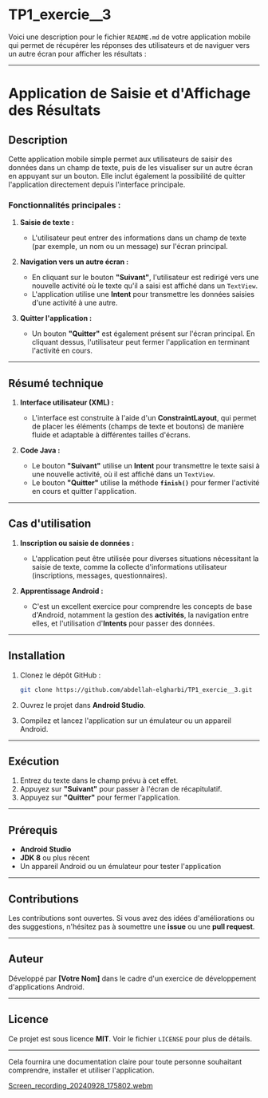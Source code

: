 ﻿# TP1_exercie__3
Voici une description pour le fichier `README.md` de votre application mobile qui permet de récupérer les réponses des utilisateurs et de naviguer vers un autre écran pour afficher les résultats :

---

# **Application de Saisie et d'Affichage des Résultats**

## **Description**

Cette application mobile simple permet aux utilisateurs de saisir des données dans un champ de texte, puis de les visualiser sur un autre écran en appuyant sur un bouton. Elle inclut également la possibilité de quitter l'application directement depuis l'interface principale.

### **Fonctionnalités principales :**

1. **Saisie de texte :**
   - L'utilisateur peut entrer des informations dans un champ de texte (par exemple, un nom ou un message) sur l'écran principal.

2. **Navigation vers un autre écran :**
   - En cliquant sur le bouton **"Suivant"**, l'utilisateur est redirigé vers une nouvelle activité où le texte qu'il a saisi est affiché dans un `TextView`.
   - L'application utilise une **Intent** pour transmettre les données saisies d'une activité à une autre.

3. **Quitter l'application :**
   - Un bouton **"Quitter"** est également présent sur l'écran principal. En cliquant dessus, l'utilisateur peut fermer l'application en terminant l'activité en cours.

---

## **Résumé technique**

1. **Interface utilisateur (XML) :**
   - L'interface est construite à l'aide d'un **ConstraintLayout**, qui permet de placer les éléments (champs de texte et boutons) de manière fluide et adaptable à différentes tailles d'écrans.

2. **Code Java :**
   - Le bouton **"Suivant"** utilise un **Intent** pour transmettre le texte saisi à une nouvelle activité, où il est affiché dans un `TextView`.
   - Le bouton **"Quitter"** utilise la méthode **`finish()`** pour fermer l'activité en cours et quitter l'application.

---

## **Cas d'utilisation**

1. **Inscription ou saisie de données :**
   - L'application peut être utilisée pour diverses situations nécessitant la saisie de texte, comme la collecte d'informations utilisateur (inscriptions, messages, questionnaires).

2. **Apprentissage Android :**
   - C'est un excellent exercice pour comprendre les concepts de base d'Android, notamment la gestion des **activités**, la navigation entre elles, et l'utilisation d'**Intents** pour passer des données.

---

## **Installation**

1. Clonez le dépôt GitHub :
   ```bash
   git clone https://github.com/abdellah-elgharbi/TP1_exercie__3.git
   ```

2. Ouvrez le projet dans **Android Studio**.

3. Compilez et lancez l'application sur un émulateur ou un appareil Android.

---

## **Exécution**

1. Entrez du texte dans le champ prévu à cet effet.
2. Appuyez sur **"Suivant"** pour passer à l'écran de récapitulatif.
3. Appuyez sur **"Quitter"** pour fermer l'application.

---

## **Prérequis**

- **Android Studio**
- **JDK 8** ou plus récent
- Un appareil Android ou un émulateur pour tester l'application

---

## **Contributions**

Les contributions sont ouvertes. Si vous avez des idées d'améliorations ou des suggestions, n'hésitez pas à soumettre une **issue** ou une **pull request**.

---

## **Auteur**

Développé par **[Votre Nom]** dans le cadre d'un exercice de développement d'applications Android.

---

## **Licence**

Ce projet est sous licence **MIT**. Voir le fichier `LICENSE` pour plus de détails.

---

Cela fournira une documentation claire pour toute personne souhaitant comprendre, installer et utiliser l'application.


 
[Screen_recording_20240928_175802.webm](https://github.com/user-attachments/assets/f60582bb-d1e1-44c1-a1d1-d43be3c81352)
